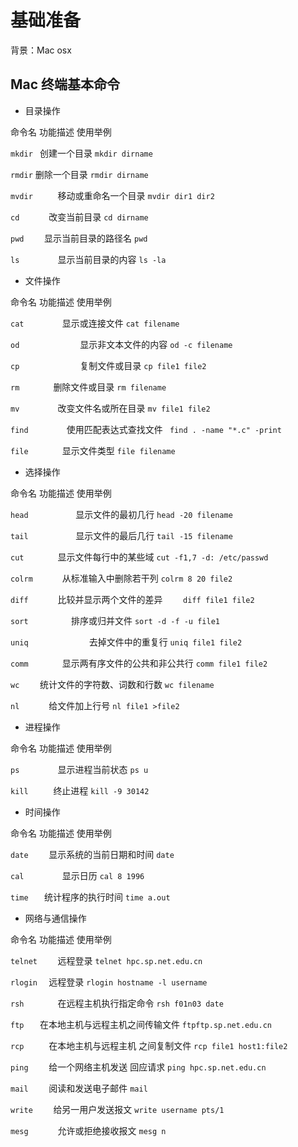 # 基础准备 
背景：Mac osx 


## Mac 终端基本命令

- 目录操作

命令名                       功能描述                                             使用举例

`mkdir `                        创建一个目录                                       `mkdir dirname`

`rmdir`                         删除一个目录                                       `rmdir dirname`

`mvdir     `                   移动或重命名一个目录                         `mvdir dir1 dir2`

`cd      `                       改变当前目录                                       `cd dirname`

`pwd    `                      显示当前目录的路径名                          `pwd`

`ls        `                      显示当前目录的内容                             `ls -la`

 

- 文件操作

命令名                                 功能描述                                  使用举例

`cat        `                              显示或连接文件                       `cat filename`

 

 

`od             `                          显示非文本文件的内容            `od -c filename`

`cp             `                         复制文件或目录                        `cp file1 file2`

`rm       `                              删除文件或目录                         `rm filename`

`mv        `                            改变文件名或所在目录               `mv file1 file2`

 

`find        `                          使用匹配表达式查找文件            ` find . -name "*.c" -print`

`file       `                           显示文件类型                                `file filename`

- 选择操作

命令名                             功能描述                                       使用举例

`head          `                    显示文件的最初几行                       `head -20 filename`

`tail          `                       显示文件的最后几行                       `tail -15 filename`

`cut       `                         显示文件每行中的某些域                 `cut -f1,7 -d: /etc/passwd`

`colrm      `                      从标准输入中删除若干列                  `colrm 8 20 file2`

 

`diff      `                          比较并显示两个文件的差异            `    diff file1 file2`

 

 

`sort         `                    排序或归并文件                                      `sort -d -f -u file1`

`uniq             `              去掉文件中的重复行                                  `uniq file1 file2`

`comm       `                 显示两有序文件的公共和非公共行              `comm file1 file2`

`wc    `                        统计文件的字符数、词数和行数                    `wc filename`

`nl      `                       给文件加上行号                                         `nl file1 >file2`

 

 

 

 

- 进程操作

命令名                     功能描述                                                 使用举例

`ps        `                   显示进程当前状态                                     `ps u`

`kill     `                    终止进程                                                     `kill -9 30142`

 

 

- 时间操作

命令名                           功能描述                                            使用举例

`date    `                显示系统的当前日期和时间                           `date`

`cal        `                           显示日历                                       `cal 8 1996`

`time   `                      统计程序的执行时间                            `time a.out`

- 网络与通信操作

命令名                                功能描述                                       使用举例

`telnet    `                              远程登录                                 `telnet hpc.sp.net.edu.cn`

`rlogin  `                               远程登录                                 `rlogin hostname -l username`

`rsh       `                在远程主机执行指定命令                             `rsh f01n03 date`

`ftp   `                在本地主机与远程主机之间传输文件                `ftpftp.sp.net.edu.cn`

`rcp     `            在本地主机与远程主机 之间复制文件               `rcp file1 host1:file2`

`ping    `               给一个网络主机发送 回应请求                   `ping hpc.sp.net.edu.cn`

`mail    `                      阅读和发送电子邮件                                          `mail`

`write    `                  给另一用户发送报文                                  `write username pts/1`

`mesg      `              允许或拒绝接收报文                                                 `mesg n`


